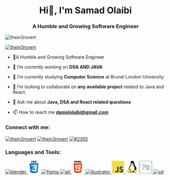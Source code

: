 <div> 
  <h1 align="center">Hi👋, I'm Samad Olaibi</h1>
  <h3 align="center">A Humble and Growing Software Engineer</h3>
</div>

<p align="left"> <img src="https://komarev.com/ghpvc/?username=thein3rovert&label=Profile%20views&color=0e75b6&style=flat" alt="thein3rovert"/>
</p>

<p align="left"> <a href="https://twitter.com/thein3rovert" target="blank"><img src="https://img.shields.io/twitter/follow/thein3rovert?logo=twitter&style=for-the-badge" alt="thein3rovert" /></a> </p>

- 🌱A Humble and Growing Software Engineer

- 🔭 I’m currently working on **DSA AND JAVA**

- 🌱 I’m currently studying **Computer Science** at Brunel London University.

- 👯 I’m looking to collaborate on **any available project** related to Java and React. 

- 💬 Ask me about **Java, DSA and React related questions** 

- 📫 How to reach me **danielolaibi@gmail.com**

<h3 align="left">Connect with me:</h3>

<p align="left">
<a href="https://twitter.com/thein3rovert" target="blank"><img align="center" src="https://raw.githubusercontent.com/rahuldkjain/github-profile-readme-generator/master/src/images/icons/Social/twitter.svg" alt="thein3rovert" height="30" width="40" /></a>
<a href="https://instagram.com/thein3rovert" target="blank"><img align="center" src="https://raw.githubusercontent.com/rahuldkjain/github-profile-readme-generator/master/src/images/icons/Social/instagram.svg" alt="thein3rovert" height="30" width="40" /></a>
<a href="https://discord.gg/#2355" target="blank"><img align="center" src="https://raw.githubusercontent.com/rahuldkjain/github-profile-readme-generator/master/src/images/icons/Social/discord.svg" alt="#2355" height="30" width="40" /></a>
</p>

<h3 align="left">Languages and Tools:</h3>
<p align="left"> <a href="https://www.blender.org/" target="_blank" rel="noreferrer"> <img src="https://download.blender.org/branding/community/blender_community_badge_white.svg" alt="blender" width="40" height="40"/> </a> <a href="https://www.w3schools.com/css/" target="_blank" rel="noreferrer"> <img src="https://raw.githubusercontent.com/devicons/devicon/master/icons/css3/css3-original-wordmark.svg" alt="css3" width="40" height="40"/> </a> <a href="https://www.figma.com/" target="_blank" rel="noreferrer"> <img src="https://www.vectorlogo.zone/logos/figma/figma-icon.svg" alt="figma" width="40" height="40"/> </a> <a href="https://git-scm.com/" target="_blank" rel="noreferrer"> <img src="https://www.vectorlogo.zone/logos/git-scm/git-scm-icon.svg" alt="git" width="40" height="40"/> </a> <a href="https://www.w3.org/html/" target="_blank" rel="noreferrer"> <img src="https://raw.githubusercontent.com/devicons/devicon/master/icons/html5/html5-original-wordmark.svg" alt="html5" width="40" height="40"/> </a> <a href="https://www.adobe.com/in/products/illustrator.html" target="_blank" rel="noreferrer"> <img src="https://www.vectorlogo.zone/logos/adobe_illustrator/adobe_illustrator-icon.svg" alt="illustrator" width="40" height="40"/> </a> <a href="https://developer.mozilla.org/en-US/docs/Web/JavaScript" target="_blank" rel="noreferrer"> <img src="https://raw.githubusercontent.com/devicons/devicon/master/icons/javascript/javascript-original.svg" alt="javascript" width="40" height="40"/> </a> <a href="https://www.linux.org/" target="_blank" rel="noreferrer"> <img src="https://raw.githubusercontent.com/devicons/devicon/master/icons/linux/linux-original.svg" alt="linux" width="40" height="40"/> </a> <a href="https://www.photoshop.com/en" target="_blank" rel="noreferrer"> <img src="https://raw.githubusercontent.com/devicons/devicon/master/icons/photoshop/photoshop-line.svg" alt="photoshop" width="40" height="40"/> </a> <a href="https://www.adobe.com/products/xd.html" target="_blank" rel="noreferrer"> <img src="https://cdn.worldvectorlogo.com/logos/adobe-xd.svg" alt="xd" width="40" height="40"/> </a> </p>


<!---
thein3rovert/thein3rovert is a ✨ special ✨ repository because its `README.md` (this file) appears on your GitHub profile.
You can click the Preview link to take a look at your changes.
--->
